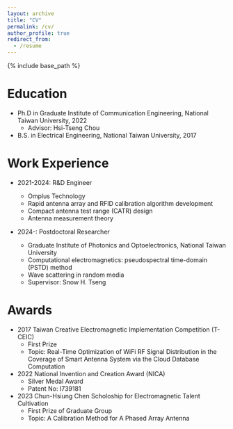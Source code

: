 ```yaml
---
layout: archive
title: "CV"
permalink: /cv/
author_profile: true
redirect_from:
  - /resume
---
```


{% include base_path %}

Education
======
* Ph.D in Graduate Institute of Communication Engineering, National Taiwan University, 2022
  * Advisor: Hsi-Tseng Chou
* B.S. in Electrical Engineering, National Taiwan University, 2017

Work Experience
======
* 2021-2024: R&D Engineer
  * Omplus Technology
  * Rapid antenna array and RFID calibration algorithm development
  * Compact antenna test range (CATR) design
  * Antenna measurement theory

* 2024-: Postdoctoral Researcher
  * Graduate Institute of Photonics and Optoelectronics, National Taiwan University
  * Computational electromagnetics: pseudospectral time-domain (PSTD) method
  * Wave scattering in random media
  * Supervisor: Snow H. Tseng
  
Awards
======
* 2017 Taiwan Creative Electromagnetic Implementation Competition (T-CEIC)
  * First Prize
  * Topic: Real-Time Optimization of WiFi RF Signal Distribution in the Coverage of Smart Antenna System via the Cloud Database Computation
* 2022 National Invention and Creation Award (NICA)
  * Silver Medal Award
  * Patent No: I739181
* 2023 Chun-Hsiung Chen Scholoship for Electromagnetic Talent Cultivation
  * First Prize of Graduate Group
  * Topic: A Calibration Method for A Phased Array Antenna

<!-- Publications
======
  <ul>{% for post in site.publications reversed %}
    {% include archive-single-cv.html %}
  {% endfor %}</ul>
  
Talks
======
  <ul>{% for post in site.talks reversed %}
    {% include archive-single-talk-cv.html  %}
  {% endfor %}</ul>
  
Teaching
======
  <ul>{% for post in site.teaching reversed %}
    {% include archive-single-cv.html %}
  {% endfor %}</ul>
  
Service and leadership
======
* Currently signed in to 43 different slack teams -->
